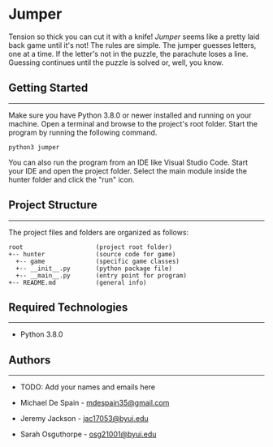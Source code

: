 # Jumper

Tension so thick you can cut it with a knife! <i>Jumper</i> seems like a pretty
laid back game until it's not! The rules are simple. The jumper guesses letters,
one at a time. If the letter's not in the puzzle, the parachute loses a line.
Guessing continues until the puzzle is solved or, well, you know.

## Getting Started

---

Make sure you have Python 3.8.0 or newer installed and running on your machine.
Open a terminal and browse to the project's root folder. Start the program by
running the following command.

```
python3 jumper
```

You can also run the program from an IDE like Visual Studio Code. Start your IDE
and open the project folder. Select the main module inside the hunter folder and
click the "run" icon.

## Project Structure

---

The project files and folders are organized as follows:

```
root                    (project root folder)
+-- hunter              (source code for game)
  +-- game              (specific game classes)
  +-- __init__.py       (python package file)
  +-- __main__.py       (entry point for program)
+-- README.md           (general info)
```

## Required Technologies

---

- Python 3.8.0

## Authors

---

- TODO: Add your names and emails here

- Michael De Spain - mdespain35@gmail.com
- Jeremy Jackson - jac17053@byui.edu
- Sarah Osguthorpe - osg21001@byui.edu
